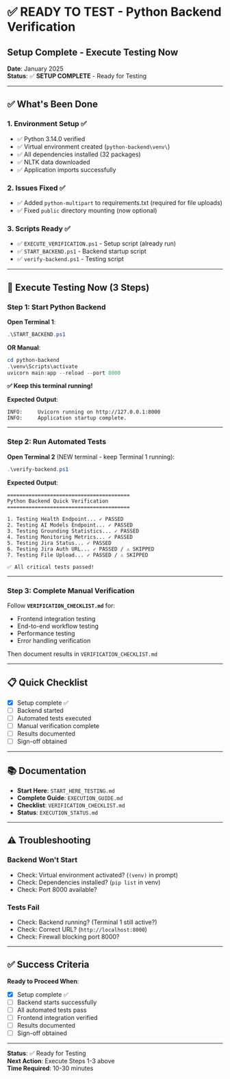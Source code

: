 # ✅ READY TO TEST - Python Backend Verification
## Setup Complete - Execute Testing Now

**Date**: January 2025  
**Status**: ✅ **SETUP COMPLETE** - Ready for Testing

---

## ✅ What's Been Done

### 1. Environment Setup ✅
- ✅ Python 3.14.0 verified
- ✅ Virtual environment created (`python-backend\venv\`)
- ✅ All dependencies installed (32 packages)
- ✅ NLTK data downloaded
- ✅ Application imports successfully

### 2. Issues Fixed ✅
- ✅ Added `python-multipart` to requirements.txt (required for file uploads)
- ✅ Fixed `public` directory mounting (now optional)

### 3. Scripts Ready ✅
- ✅ `EXECUTE_VERIFICATION.ps1` - Setup script (already run)
- ✅ `START_BACKEND.ps1` - Backend startup script
- ✅ `verify-backend.ps1` - Testing script

---

## 🚀 Execute Testing Now (3 Steps)

### Step 1: Start Python Backend

**Open Terminal 1**:
```powershell
.\START_BACKEND.ps1
```

**OR Manual**:
```powershell
cd python-backend
.\venv\Scripts\activate
uvicorn main:app --reload --port 8000
```

**✅ Keep this terminal running!**

**Expected Output**:
```
INFO:     Uvicorn running on http://127.0.0.1:8000
INFO:     Application startup complete.
```

---

### Step 2: Run Automated Tests

**Open Terminal 2** (NEW terminal - keep Terminal 1 running):
```powershell
.\verify-backend.ps1
```

**Expected Output**:
```
========================================
Python Backend Quick Verification
========================================

1. Testing Health Endpoint... ✓ PASSED
2. Testing AI Models Endpoint... ✓ PASSED
3. Testing Grounding Statistics... ✓ PASSED
4. Testing Monitoring Metrics... ✓ PASSED
5. Testing Jira Status... ✓ PASSED
6. Testing Jira Auth URL... ✓ PASSED / ⚠ SKIPPED
7. Testing File Upload... ✓ PASSED / ⚠ SKIPPED

✅ All critical tests passed!
```

---

### Step 3: Complete Manual Verification

Follow **`VERIFICATION_CHECKLIST.md`** for:
- Frontend integration testing
- End-to-end workflow testing
- Performance testing
- Error handling verification

Then document results in `VERIFICATION_CHECKLIST.md`

---

## 📋 Quick Checklist

- [x] Setup complete ✅
- [ ] Backend started
- [ ] Automated tests executed
- [ ] Manual verification complete
- [ ] Results documented
- [ ] Sign-off obtained

---

## 📚 Documentation

- **Start Here**: `START_HERE_TESTING.md`
- **Complete Guide**: `EXECUTION_GUIDE.md`
- **Checklist**: `VERIFICATION_CHECKLIST.md`
- **Status**: `EXECUTION_STATUS.md`

---

## ⚠️ Troubleshooting

### Backend Won't Start
- Check: Virtual environment activated? (`(venv)` in prompt)
- Check: Dependencies installed? (`pip list` in venv)
- Check: Port 8000 available?

### Tests Fail
- Check: Backend running? (Terminal 1 still active?)
- Check: Correct URL? (`http://localhost:8000`)
- Check: Firewall blocking port 8000?

---

## ✅ Success Criteria

**Ready to Proceed When**:
- [x] Setup complete ✅
- [ ] Backend starts successfully
- [ ] All automated tests pass
- [ ] Frontend integration verified
- [ ] Results documented
- [ ] Sign-off obtained

---

**Status**: ✅ Ready for Testing  
**Next Action**: Execute Steps 1-3 above  
**Time Required**: 10-30 minutes

